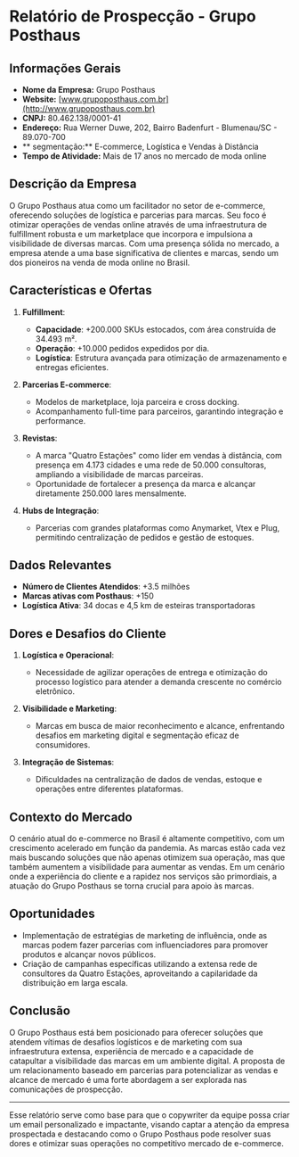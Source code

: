 # Relatório de Prospecção - Grupo Posthaus

## Informações Gerais
- **Nome da Empresa:** Grupo Posthaus
- **Website:** [www.grupoposthaus.com.br](http://www.grupoposthaus.com.br)
- **CNPJ:** 80.462.138/0001-41
- **Endereço:** Rua Werner Duwe, 202, Bairro Badenfurt - Blumenau/SC - 89.070-700
- ** segmentação:** E-commerce, Logística e Vendas à Distância
- **Tempo de Atividade:** Mais de 17 anos no mercado de moda online

## Descrição da Empresa
O Grupo Posthaus atua como um facilitador no setor de e-commerce, oferecendo soluções de logística e parcerias para marcas. Seu foco é otimizar operações de vendas online através de uma infraestrutura de fulfillment robusta e um marketplace que incorpora e impulsiona a visibilidade de diversas marcas. Com uma presença sólida no mercado, a empresa atende a uma base significativa de clientes e marcas, sendo um dos pioneiros na venda de moda online no Brasil.

## Características e Ofertas
1. **Fulfillment**:
   - **Capacidade**: +200.000 SKUs estocados, com área construída de 34.493 m².
   - **Operação**: +10.000 pedidos expedidos por dia.
   - **Logística**: Estrutura avançada para otimização de armazenamento e entregas eficientes.

2. **Parcerias E-commerce**:
   - Modelos de marketplace, loja parceira e cross docking.
   - Acompanhamento full-time para parceiros, garantindo integração e performance.

3. **Revistas**:
   - A marca "Quatro Estações" como líder em vendas à distância, com presença em 4.173 cidades e uma rede de 50.000 consultoras, ampliando a visibilidade de marcas parceiras.
   - Oportunidade de fortalecer a presença da marca e alcançar diretamente 250.000 lares mensalmente.

4. **Hubs de Integração**:
   - Parcerias com grandes plataformas como Anymarket, Vtex e Plug, permitindo centralização de pedidos e gestão de estoques.

## Dados Relevantes
- **Número de Clientes Atendidos**: +3.5 milhões
- **Marcas ativas com Posthaus**: +150
- **Logística Ativa**: 34 docas e 4,5 km de esteiras transportadoras

## Dores e Desafios do Cliente
1. **Logística e Operacional**:
   - Necessidade de agilizar operações de entrega e otimização do processo logístico para atender a demanda crescente no comércio eletrônico.
  
2. **Visibilidade e Marketing**:
   - Marcas em busca de maior reconhecimento e alcance, enfrentando desafios em marketing digital e segmentação eficaz de consumidores.

3. **Integração de Sistemas**:
   - Dificuldades na centralização de dados de vendas, estoque e operações entre diferentes plataformas.

## Contexto do Mercado
O cenário atual do e-commerce no Brasil é altamente competitivo, com um crescimento acelerado em função da pandemia. As marcas estão cada vez mais buscando soluções que não apenas otimizem sua operação, mas que também aumentem a visibilidade para aumentar as vendas. Em um cenário onde a experiência do cliente e a rapidez nos serviços são primordiais, a atuação do Grupo Posthaus se torna crucial para apoio às marcas.

## Oportunidades
- Implementação de estratégias de marketing de influência, onde as marcas podem fazer parcerias com influenciadores para promover produtos e alcançar novos públicos.
- Criação de campanhas específicas utilizando a extensa rede de consultores da Quatro Estações, aproveitando a capilaridade da distribuição em larga escala.

## Conclusão
O Grupo Posthaus está bem posicionado para oferecer soluções que atendem vítimas de desafios logísticos e de marketing com sua infraestrutura extensa, experiência de mercado e a capacidade de catapultar a visibilidade das marcas em um ambiente digital. A proposta de um relacionamento baseado em parcerias para potencializar as vendas e alcance de mercado é uma forte abordagem a ser explorada nas comunicações de prospecção.

---

Esse relatório serve como base para que o copywriter da equipe possa criar um email personalizado e impactante, visando captar a atenção da empresa prospectada e destacando como o Grupo Posthaus pode resolver suas dores e otimizar suas operações no competitivo mercado de e-commerce.